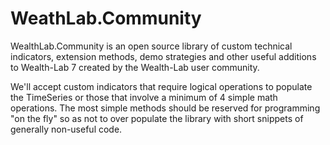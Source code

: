 # WeathLab.Community

WealthLab.Community is an open source library of custom technical indicators, extension methods, demo strategies and other useful additions to Wealth-Lab 7 created by the Wealth-Lab user community.

We'll accept custom indicators that require logical operations to populate the TimeSeries or those that involve a minimum of 4 simple math operations. The most simple methods should be reserved for programming "on the fly" so as not to over populate the library with short snippets of generally non-useful code.
